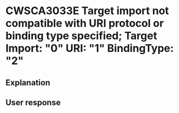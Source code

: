 # CWSCA3033E Target import not compatible with URI protocol or binding type specified; Target Import: "0" URI: "1" BindingType: "2"

## Explanation

## User response